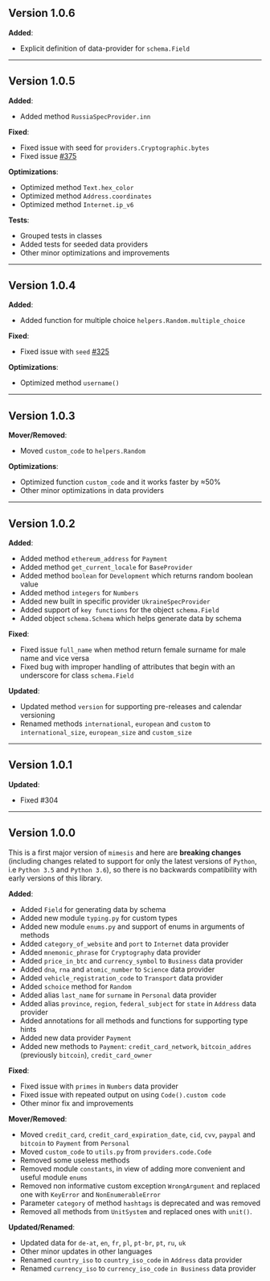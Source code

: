 ## Version 1.0.6

**Added**:
- Explicit definition of data-provider for `schema.Field`

---

## Version 1.0.5

**Added**:
- Added method `RussiaSpecProvider.inn`

**Fixed**:
- Fixed issue with seed for `providers.Cryptographic.bytes`
- Fixed issue [#375](https://github.com/lk-geimfari/mimesis/issues/375)

**Optimizations**:
- Optimized method `Text.hex_color`
- Optimized method `Address.coordinates`
- Optimized method `Internet.ip_v6`

**Tests**:
- Grouped tests in classes
- Added tests for seeded data providers
- Other minor optimizations and improvements

---

## Version 1.0.4

**Added**:
- Added function for multiple choice  `helpers.Random.multiple_choice`

**Fixed**:
- Fixed issue with `seed` [#325](https://github.com/lk-geimfari/mimesis/issues/325)


**Optimizations**:
- Optimized method `username()`

---

## Version 1.0.3

**Mover/Removed**:
- Moved `custom_code` to `helpers.Random`

**Optimizations**:
- Optimized function `custom_code` and it works faster by ≈50%
- Other minor optimizations in data providers

---

## Version 1.0.2

**Added**:
- Added method `ethereum_address` for `Payment`
- Added method `get_current_locale` for `BaseProvider`
- Added method `boolean` for `Development` which returns random boolean value
- Added method `integers` for `Numbers`
- Added new built in specific provider `UkraineSpecProvider`
- Added support of `key functions` for the object `schema.Field`
- Added object `schema.Schema` which helps generate data by schema

**Fixed**:
- Fixed issue `full_name` when method return female surname for male name and vice versa
- Fixed bug with improper handling of attributes that begin with an underscore for class `schema.Field`

**Updated**:
- Updated method `version` for supporting pre-releases and calendar versioning
- Renamed methods `international`, `european` and `custom` to `international_size`, `european_size` and `custom_size`

---

## Version 1.0.1

**Updated**:
- Fixed #304

---

## Version 1.0.0

This is a first major version of `mimesis` and here are **breaking changes** (including changes related to support for only the latest versions of `Python`, i.e `Python 3.5` and `Python 3.6`), so there is no backwards compatibility with early versions of this library.

**Added**:
- Added `Field` for generating data by schema
- Added new module `typing.py` for custom types
- Added new module `enums.py` and support of enums in arguments of methods
- Added `category_of_website` and `port` to `Internet` data provider
- Added `mnemonic_phrase` for `Cryptography` data provider
- Added `price_in_btc` and `currency_symbol` to `Business` data provider
- Added `dna`, `rna` and `atomic_number` to `Science` data provider
- Added `vehicle_registration_code` to `Transport` data provider
- Added `schoice` method for `Random`
- Added alias `last_name` for `surname` in `Personal` data provider
- Added alias `province`, `region`, `federal_subject` for `state` in `Address` data provider
- Added annotations for all methods and functions for supporting type hints
- Added new data provider `Payment`
- Added new methods to `Payment`: `credit_card_network`, `bitcoin_addres` (previously `bitcoin`), `credit_card_owner`

**Fixed**:
- Fixed issue with `primes` in `Numbers` data provider
- Fixed issue with repeated output on using `Code().custom code`
- Other minor fix and improvements


**Mover/Removed**:
- Moved `credit_card`, `credit_card_expiration_date`, `cid`, `cvv`, `paypal` and `bitcoin` to `Payment` from `Personal`
- Moved `custom_code` to `utils.py` from `providers.code.Code`
- Removed some useless methods
- Removed module `constants`, in view of adding more convenient and useful module `enums`
- Removed non informative custom exception `WrongArgument` and replaced one with `KeyError` and `NonEnumerableError`
- Parameter `category` of method `hashtags` is deprecated and was removed
- Removed all methods from `UnitSystem` and replaced ones with `unit()`.

**Updated/Renamed**:
- Updated data for `de-at`, `en`, `fr`, `pl`, `pt-br`, `pt`, `ru`, `uk`
- Other minor updates in other languages
- Renamed `country_iso` to `country_iso_code` in `Address` data provider
- Renamed `currency_iso` to `currency_iso_code` `in Business` data provider
